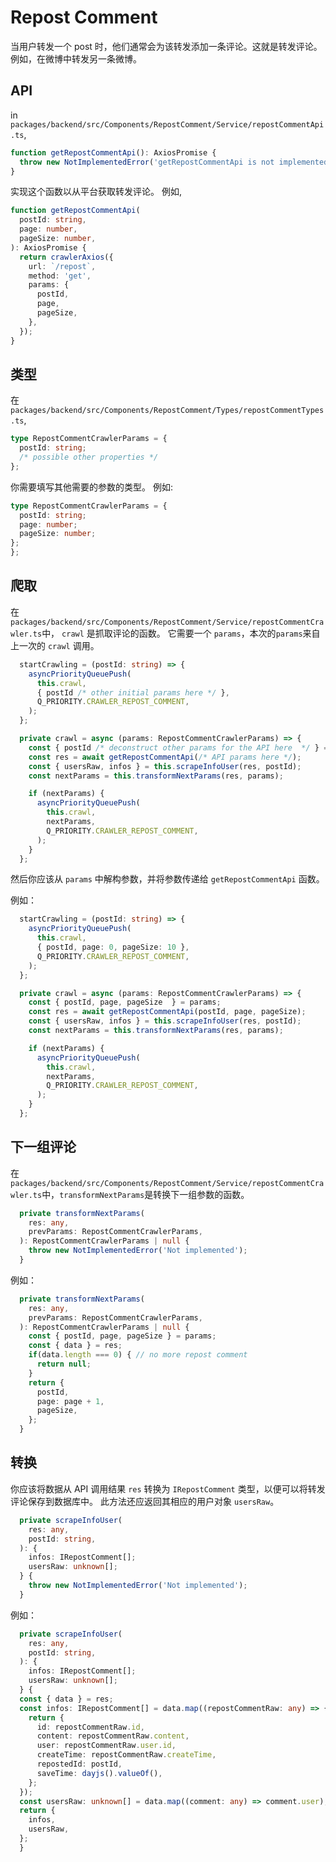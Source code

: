 # Repost Comment

当用户转发一个 post 时，他们通常会为该转发添加一条评论。这就是转发评论。例如，在微博中转发另一条微博。

## API

in `packages/backend/src/Components/RepostComment/Service/repostCommentApi.ts`,

```typescript
function getRepostCommentApi(): AxiosPromise {
  throw new NotImplementedError('getRepostCommentApi is not implemented');
}
```

实现这个函数以从平台获取转发评论。
例如,

```typescript
function getRepostCommentApi(
  postId: string,
  page: number,
  pageSize: number,
): AxiosPromise {
  return crawlerAxios({
    url: `/repost`,
    method: 'get',
    params: {
      postId,
      page,
      pageSize,
    },
  });
}
```

## 类型

在 `packages/backend/src/Components/RepostComment/Types/repostCommentTypes.ts`,

```typescript
type RepostCommentCrawlerParams = {
  postId: string;
  /* possible other properties */
};
```

你需要填写其他需要的参数的类型。
例如:

```typescript
type RepostCommentCrawlerParams = {
  postId: string;
  page: number;
  pageSize: number;
};
};
```

## 爬取

在`packages/backend/src/Components/RepostComment/Service/repostCommentCrawler.ts`中，
`crawl` 是抓取评论的函数。 它需要一个 `params`，本次的`params`来自上一次的 `crawl` 调用。

```typescript
  startCrawling = (postId: string) => {
    asyncPriorityQueuePush(
      this.crawl,
      { postId /* other initial params here */ },
      Q_PRIORITY.CRAWLER_REPOST_COMMENT,
    );
  };

  private crawl = async (params: RepostCommentCrawlerParams) => {
    const { postId /* deconstruct other params for the API here  */ } = params;
    const res = await getRepostCommentApi(/* API params here */);
    const { usersRaw, infos } = this.scrapeInfoUser(res, postId);
    const nextParams = this.transformNextParams(res, params);

    if (nextParams) {
      asyncPriorityQueuePush(
        this.crawl,
        nextParams,
        Q_PRIORITY.CRAWLER_REPOST_COMMENT,
      );
    }
  };
```

然后你应该从 `params` 中解构参数，并将参数传递给 `getRepostCommentApi` 函数。

例如：

```typescript
  startCrawling = (postId: string) => {
    asyncPriorityQueuePush(
      this.crawl,
      { postId, page: 0, pageSize: 10 },
      Q_PRIORITY.CRAWLER_REPOST_COMMENT,
    );
  };

  private crawl = async (params: RepostCommentCrawlerParams) => {
    const { postId, page, pageSize  } = params;
    const res = await getRepostCommentApi(postId, page, pageSize);
    const { usersRaw, infos } = this.scrapeInfoUser(res, postId);
    const nextParams = this.transformNextParams(res, params);

    if (nextParams) {
      asyncPriorityQueuePush(
        this.crawl,
        nextParams,
        Q_PRIORITY.CRAWLER_REPOST_COMMENT,
      );
    }
  };
```

## 下一组评论

在`packages/backend/src/Components/RepostComment/Service/repostCommentCrawler.ts`中，`transformNextParams`是转换下一组参数的函数。

```typescript
  private transformNextParams(
    res: any,
    prevParams: RepostCommentCrawlerParams,
  ): RepostCommentCrawlerParams | null {
    throw new NotImplementedError('Not implemented');
  }
```

例如：

```typescript
  private transformNextParams(
    res: any,
    prevParams: RepostCommentCrawlerParams,
  ): RepostCommentCrawlerParams | null {
    const { postId, page, pageSize } = params;
    const { data } = res;
    if(data.length === 0) { // no more repost comment
      return null;
    }
    return {
      postId,
      page: page + 1,
      pageSize,
    };
  }
```

## 转换

你应该将数据从 API 调用结果 `res` 转换为 `IRepostComment` 类型，以便可以将转发评论保存到数据库中。
此方法还应返回其相应的用户对象 `usersRaw`。

```typescript
  private scrapeInfoUser(
    res: any,
    postId: string,
  ): {
    infos: IRepostComment[];
    usersRaw: unknown[];
  } {
    throw new NotImplementedError('Not implemented');
  }
```

例如：

```typescript
  private scrapeInfoUser(
    res: any,
    postId: string,
  ): {
    infos: IRepostComment[];
    usersRaw: unknown[];
  } {
  const { data } = res;
  const infos: IRepostComment[] = data.map((repostCommentRaw: any) => {
    return {
      id: repostCommentRaw.id,
      content: repostCommentRaw.content,
      user: repostCommentRaw.user.id,
      createTime: repostCommentRaw.createTime,
      repostedId: postId,
      saveTime: dayjs().valueOf(),
    };
  });
  const usersRaw: unknown[] = data.map((comment: any) => comment.user);
  return {
    infos,
    usersRaw,
  };
  }
```
